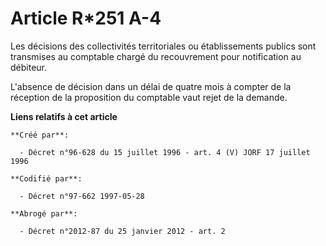 # Article R*251 A-4

Les décisions des collectivités territoriales ou établissements publics sont transmises au comptable chargé du recouvrement
pour notification au débiteur.

L'absence de décision dans un délai de quatre mois à compter de la réception de la proposition du comptable vaut rejet de la
demande.

**Liens relatifs à cet article**

	**Créé par**:

	  - Décret n°96-628 du 15 juillet 1996 - art. 4 (V) JORF 17 juillet 1996

	**Codifié par**:

	  - Décret n°97-662 1997-05-28

	**Abrogé par**:

	  - Décret n°2012-87 du 25 janvier 2012 - art. 2
